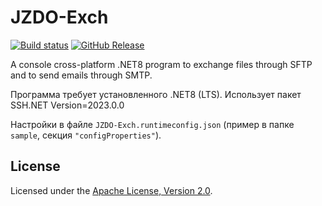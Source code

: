 # JZDO-Exch

[![Build status]][appveyor]
[![GitHub Release]][releases]

A console cross-platform .NET8 program to exchange files through SFTP and
to send emails through SMTP.

Программа требует установленного .NET8 (LTS).
Использует пакет SSH.NET Version=2023.0.0

Настройки в файле `JZDO-Exch.runtimeconfig.json`
(пример в папке `sample`, секция `"configProperties"`).

## License

Licensed under the [Apache License, Version 2.0].

[JZDO-Exch]: https://diev.github.io/JZDO-Exch/
[Apache License, Version 2.0]: http://www.apache.org/licenses/LICENSE-2.0 "LICENSE"

[appveyor]: https://ci.appveyor.com/project/diev/jzdo-exch
[releases]: https://github.com/diev/JZDO-Exch/releases/latest

[Build status]: https://ci.appveyor.com/api/projects/status/dk0sf5bu4efe08kf?svg=true
[GitHub Release]: https://img.shields.io/github/release/diev/JZDO-Exch.svg
